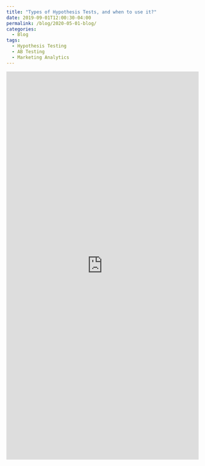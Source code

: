 ```yaml
---
title: "Types of Hypothesis Tests, and when to use it?"
date: 2019-09-01T12:00:30-04:00
permalink: /blog/2020-05-01-blog/
categories:
  - Blog
tags:
  - Hypothesis Testing
  - AB Testing
  - Marketing Analytics
---
```


<iframe src="https://www.linkedin.com/embed/feed/update/urn:li:share:6580877440648794112" height="1018" width="504" frameborder="0" allowfullscreen="" title="Embedded post"></iframe>
